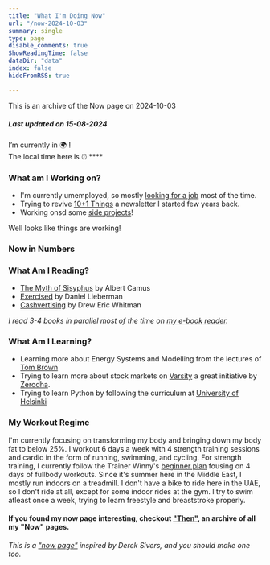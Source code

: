 ```yaml
---
title: "What I'm Doing Now"
url: "/now-2024-10-03"
summary: single
type: page
disable_comments: true
ShowReadingTime: false
dataDir: "data"
index: false
hideFromRSS: true

---
```


This is an archive of the Now page on 2024-10-03

##### Last updated on 15-08-2024

I’m currently in 🌍 **[](https://what3words.com/inferior.reserved.drives)**!  
The local time here is ⏰ ****  


### What am I Working on?

- I'm currently umemployed, so mostly [looking for a job](/hire) most of the time. 
- Trying to revive [10+1 Things](https://rishikesh.substack.com/) a newsletter I started few years back.
- Working onsd some [side projects](/projects)!


Well looks like things are working!


### Now in Numbers




### What Am I Reading?

- [The Myth of Sisyphus](https://geni.us/rs-sisyphus) by Albert Camus
- [Exercised](https://geni.us/rs-exercised) by Daniel Lieberman
- [Cashvertising](https://geni.us/rsh-cashvertising) by Drew Eric Whitman

*I read 3-4 books in parallel most of the time on [my e-book reader](https://geni.us/rsh-kindle-paperwhite).*

### What Am I Learning?
- Learning more about Energy Systems and Modelling from the lectures of [Tom Brown](https://nworbmot.org/teaching.html)
- Trying to learn more about stock markets on [Varsity](https://zerodha.com/varsity/) a great initiative by [Zerodha](https://zerodha.com/open-account?c=KSO559).
- Trying to learn Python by following the curriculum at [University of Helsinki](https://programming-24.mooc.fi/)



### My Workout Regime

I'm currently focusing on transforming my body and bringing down my body fat to below 25%. I workout 6 days a week with 4 strength training sessions and cardio in the form of running, swimming, and cycling. For strength training, I currently follow the Trainer Winny's [beginner plan](hhttps://www.youtube.com/watch?v=U9ENCvFf9yQ) fousing on  4 days of fullbody workouts. Since it's summer here in the Middle East, I mostly run indoors on a treadmill. I don't have a bike to ride here in the UAE, so I don't ride at all, except for some indoor rides at the gym. I try to swim atleast once a week, trying to learn freestyle and breaststroke properly.

#### If you found my now page interesting, checkout ["Then"](/then), an archive of all my "Now" pages.


###### This is a ["now page"](https://nownownow.com/) inspired by Derek Sivers, and you should make one too.